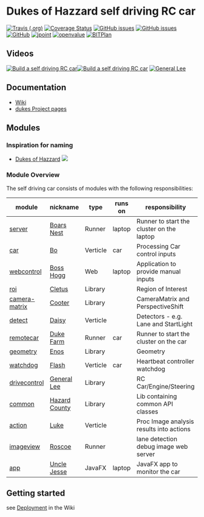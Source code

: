 # Dukes of Hazzard self driving RC car

[![Travis (.org)](https://img.shields.io/travis/rc-dukes/dukes.svg)](https://travis-ci.org/rc-dukes/dukes)
[![Coverage Status](https://coveralls.io/repos/github/rc-dukes/dukes/badge.svg?branch=master)](https://coveralls.io/github/rc-dukes/dukes?branch=master)
[![GitHub issues](https://img.shields.io/github/issues/rc-dukes/dukes.svg)](https://github.com/rc-dukes/dukes/issues)
[![GitHub issues](https://img.shields.io/github/issues-closed/rc-dukes/dukes.svg)](https://github.com/rc-dukes/dukes/issues/?q=is%3Aissue+is%3Aclosed)
[![GitHub](https://img.shields.io/github/license/rc-dukes/dukes.svg)](https://www.apache.org/licenses/LICENSE-2.0)
[![jpoint](https://www.jpoint.nl/images/logo/jpoint-black-small.png)](https://www.jpoint.nl/)
[![openvalue](http://wiki.bitplan.com/images/wiki/thumb/a/a4/OpenValueLogo.png/113px-OpenValueLogo.png)](https://www.openvalue.nl)
[![BITPlan](http://wiki.bitplan.com/images/wiki/thumb/3/38/BITPlanLogoFontLessTransparent.png/120px-BITPlanLogoFontLessTransparent.png)](http://www.bitplan.com)

## Videos
[![Build a self driving RC car](http://img.youtube.com/vi/OL0vg1WmI6I/0.jpg)](http://www.youtube.com/watch?v=OL0vg1WmI6I "Building a self driving RC car")[![Build a self driving RC car](http://img.youtube.com/vi/YeUMtQyvZKM/0.jpg)](http://www.youtube.com/watch?v=YeUMtQyvZKM "Building a self driving RC car")
[![General Lee](http://img.youtube.com/vi/pUZtAK5jjyE/0.jpg)](https://www.youtube.com/watch?v=pUZtAK5jjyE&t=18 "General Lee")

## Documentation
* [Wiki](http://wiki.bitplan.com/index.php/Self_Driving_RC_Car)
* [dukes Project pages](https://rc-dukes.github.io/dukes)

## Modules
### Inspiration for naming
* [Dukes of Hazzard](https://en.wikipedia.org/wiki/The_Dukes_of_Hazzard)
![](https://upload.wikimedia.org/wikipedia/commons/thumb/6/6d/General_lee.jpg/420px-General_lee.jpg)

### Module Overview
The self driving car consists of modules with the following responsibilities:

| module        | nickname      | type     | runs on | responsibility                            |  
|---------------|---------------|----------|---------|-------------------------------------------|  
| [server](https://rc-dukes.github.io/dukes/dukes/apidocs/nl/vaneijndhoven/dukes/server/package-summary.html)        | [Boars Nest](https://www.thedukesofhazzard.nl/georgia-filming-locations/oxford-area/the-boars-nest/)    | Runner   | laptop  | Runner to start the cluster on the laptop |
| [car](https://rc-dukes.github.io/dukes/dukes/apidocs/nl/vaneijndhoven/dukes/car/package-summary.html)           | [Bo](https://en.wikipedia.org/wiki/The_Dukes_of_Hazzard#Bo)            | Verticle | car     | Processing Car control inputs
| [webcontrol](https://rc-dukes.github.io/dukes/dukes/apidocs/nl/vaneijndhoven/dukes/webcontrol/package-summary.html)    | [Boss Hogg](https://en.wikipedia.org/wiki/Boss_Hogg)     | Web      | laptop  | Application to provide manual inputs
| [roi](https://rc-dukes.github.io/dukes/dukes/apidocs/nl/vaneijndhoven/dukes/roi/package-summary.html)           | [Cletus](https://en.wikipedia.org/wiki/The_Dukes_of_Hazzard#Cletus)        | Library  |         | Region of Interest
| [camera-matrix](https://rc-dukes.github.io/dukes/dukes/apidocs/nl/vaneijndhoven/dukes/camera/matrix/package-summary.html) | [Cooter](https://en.wikipedia.org/wiki/The_Dukes_of_Hazzard#Cooter)        | Library  |         | CameraMatrix and PerspectiveShift
| [detect](https://rc-dukes.github.io/dukes/dukes/apidocs/nl/vaneijndhoven/detect/package-summary.html)        | [Daisy](https://en.wikipedia.org/wiki/The_Dukes_of_Hazzard#Daisy)         | Verticle |         | Detectors - e.g. Lane and StartLight
| [remotecar](https://rc-dukes.github.io/dukes/dukes/apidocs/nl/vaneijndhoven/dukes/remotecar/package-summary.html)     | [Duke Farm](https://www.thedukesofhazzard.nl/georgia-filming-locations/loganville-area/duke-farm/)     | Runner   | car     | Runner to start the cluster on the car
| [geometry](https://rc-dukes.github.io/dukes/dukes/apidocs/nl/vaneijndhoven/dukes/geometry/package-summary.html)      | [Enos](https://en.wikipedia.org/wiki/The_Dukes_of_Hazzard#Enos) | Library  |         | Geometry
| [watchdog](https://rc-dukes.github.io/dukes/dukes/apidocs/nl/vaneijndhoven/dukes/watchdog/package-summary.html)      | [Flash](https://en.wikipedia.org/wiki/The_Dukes_of_Hazzard#Flash)         | Verticle | car     | Heartbeat controller watchdog     
| [drivecontrol](https://rc-dukes.github.io/dukes/dukes/apidocs/nl/vaneijndhoven/dukes/drivecontrol/package-summary.html)  | [General Lee](https://en.wikipedia.org/wiki/General_Lee_(car))   | Library  |         | RC Car/Engine/Steering
| [common](https://rc-dukes.github.io/dukes/dukes/apidocs/nl/vaneijndhoven/dukes/common/package-summary.html)        | [Hazard County](https://en.wikipedia.org/wiki/Hazzard_County,_Georgia) | Library  |         | Lib containing common API classes
| [action](https://rc-dukes.github.io/dukes/dukes/apidocs/nl/vaneijndhoven/dukes/action/package-summary.html)        | [Luke ](https://en.wikipedia.org/wiki/The_Dukes_of_Hazzard#Luke)         | Verticle |         | Proc Image analysis results into actions
| [imageview](https://rc-dukes.github.io/dukes/dukes/apidocs/nl/vaneijndhoven/dukes/imageview/package-summary.html)     | [Roscoe](https://en.wikipedia.org/wiki/Sheriff_Rosco_P._Coltrane)        | Runner   |         | lane detection debug image web server
| [app](https://rc-dukes.github.io/dukes/dukes/apidocs/nl/vaneijndhoven/dukes/app/package-summary.html)           | [Uncle Jesse](https://en.wikipedia.org/wiki/The_Dukes_of_Hazzard#Jesse)   | JavaFX   | laptop  | JavaFX app to monitor the car


## Getting started
see [Deployment](http://wiki.bitplan.com/index.php/Self_Driving_RC_Car#Deployment) in the Wiki
